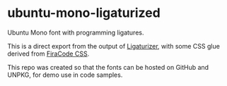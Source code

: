 # ubuntu-mono-ligaturized
Ubuntu Mono font with programming ligatures.

This is a direct export from the output of [Ligaturizer](https://github.com/ToxicFrog/Ligaturizer#automatic), with some CSS glue derived from [FiraCode CSS](https://github.com/tonsky/FiraCode/blob/master/distr/fira_code.css).

This repo was created so that the fonts can be hosted on GitHub and UNPKG, for demo use in code samples.

